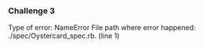 ### Challenge 3

Type of error: NameError
File path where error happened: ./spec/Oystercard_spec.rb. (line 1)
